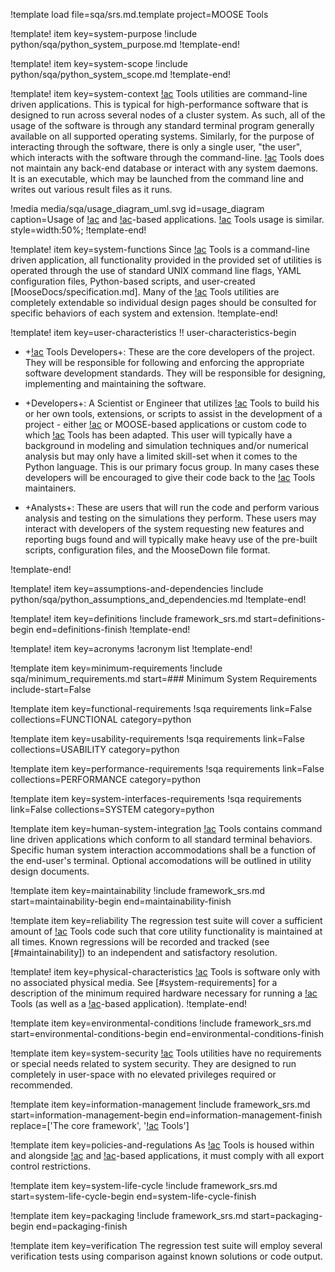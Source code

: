 !template load file=sqa/srs.md.template project=MOOSE Tools

!template! item key=system-purpose
!include python/sqa/python_system_purpose.md
!template-end!

!template! item key=system-scope
!include python/sqa/python_system_scope.md
!template-end!

!template! item key=system-context
[!ac](MOOSE) Tools utilities are command-line driven applications. This is typical for high-performance
software that is designed to run across several nodes of a cluster system. As such, all of the usage
of the software is through any standard terminal program generally available on all supported
operating systems. Similarly, for the purpose of interacting through the software, there is only
a single user, "the user", which interacts with the software through the command-line. [!ac](MOOSE)
Tools does not maintain any back-end database or interact with any system daemons. It is an executable,
which may be launched from the command line and writes out various result files as it runs.

!media media/sqa/usage_diagram_uml.svg
       id=usage_diagram
       caption=Usage of [!ac](MOOSE) and [!ac](MOOSE)-based applications. [!ac](MOOSE) Tools usage
               is similar.
       style=width:50%;
!template-end!

!template! item key=system-functions
Since [!ac](MOOSE) Tools is a command-line driven application, all functionality provided in the provided
set of utilities is operated through the use of standard UNIX command line flags, YAML configuration
files, Python-based scripts, and user-created [MooseDocs/specification.md]. Many of the [!ac](MOOSE)
Tools utilities are completely extendable so individual design pages should be consulted for specific
behaviors of each system and extension.
!template-end!

!template! item key=user-characteristics
!! user-characteristics-begin

- +[!ac](MOOSE) Tools Developers+: These are the core developers of the project. They will be responsible
  for following and enforcing the appropriate software development standards. They will be
  responsible for designing, implementing and maintaining the software.

- +Developers+: A Scientist or Engineer that utilizes [!ac](MOOSE) Tools to build his or her own
  tools, extensions, or scripts to assist in the development of a project - either [!ac](MOOSE) or
  MOOSE-based applications or custom code to which [!ac](MOOSE) Tools has been adapted. This user will
  typically have a background in modeling and simulation techniques and/or numerical analysis but may
  only have a limited skill-set when it comes to the Python language. This is our primary focus group.
  In many cases these developers will be encouraged to give their code back to the [!ac](MOOSE) Tools
  maintainers.

- +Analysts+: These are users that will run the code and perform various analysis and testing on the
  simulations they perform. These users may interact with developers of the system requesting new features
  and reporting bugs found and will typically make heavy use of the pre-built scripts, configuration
  files, and the MooseDown file format.

!template-end!

!template! item key=assumptions-and-dependencies
!include python/sqa/python_assumptions_and_dependencies.md
!template-end!

!template! item key=definitions
!include framework_srs.md start=definitions-begin end=definitions-finish
!template-end!

!template! item key=acronyms
!acronym list
!template-end!

!template item key=minimum-requirements
!include sqa/minimum_requirements.md start=### Minimum System Requirements include-start=False

!template item key=functional-requirements
!sqa requirements link=False collections=FUNCTIONAL category=python

!template item key=usability-requirements
!sqa requirements link=False collections=USABILITY category=python

!template item key=performance-requirements
!sqa requirements link=False collections=PERFORMANCE category=python

!template item key=system-interfaces-requirements
!sqa requirements link=False collections=SYSTEM category=python

!template item key=human-system-integration
[!ac](MOOSE) Tools contains command line driven applications which conform to all standard terminal
behaviors. Specific human system interaction accommodations shall be a function of the end-user's
terminal. Optional accomodations will be outlined in utility design documents.

!template item key=maintainability
!include framework_srs.md start=maintainability-begin end=maintainability-finish

!template item key=reliability
The regression test suite will cover a sufficient amount of [!ac](MOOSE) Tools code such that core
utility functionality is maintained at all times. Known regressions will be recorded and tracked
(see [#maintainability]) to an independent and satisfactory resolution.

!template! item key=physical-characteristics
[!ac](MOOSE) Tools is software only with no associated physical media. See [#system-requirements] for
a description of the minimum required hardware necessary for running a [!ac](MOOSE) Tools (as well as
a [!ac](MOOSE)-based application).
!template-end!

!template item key=environmental-conditions
!include framework_srs.md start=environmental-conditions-begin end=environmental-conditions-finish

!template item key=system-security
[!ac](MOOSE) Tools utilities have no requirements or special needs related to system security. They
are designed to run completely in user-space with no elevated privileges required or recommended.

!template item key=information-management
!include framework_srs.md start=information-management-begin end=information-management-finish replace=['The core framework', '[!ac](MOOSE) Tools']

!template item key=policies-and-regulations
As [!ac](MOOSE) Tools is housed within and alongside [!ac](MOOSE) and [!ac](MOOSE)-based applications,
it must comply with all export control restrictions.

!template item key=system-life-cycle
!include framework_srs.md start=system-life-cycle-begin end=system-life-cycle-finish

!template item key=packaging
!include framework_srs.md start=packaging-begin end=packaging-finish

!template item key=verification
The regression test suite will employ several verification tests using comparison against known
solutions or code output.
